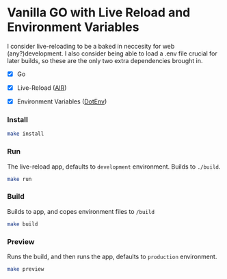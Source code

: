 # Vanilla GO with Live Reload and Environment Variables

I consider live-reloading to be a baked in neccesity for web (any?)development. I also consider being able to load a .env file crucial for later builds, so these are the only two extra dependencies brought in.

  - [x] Go
  - [x] Live-Reload ([AIR](https://github.com/air-verse/air))
  - [x] Environment Variables ([DotEnv](https://github.com/joho/godotenv))


### Install
```bash
make install
```

### Run
The live-reload app, defaults to `development` environment. Builds to `./build`.
```bash
make run
```

### Build
Builds to app, and copes environment files to `/build`
```bash
make build
```

### Preview
Runs the build, and then runs the app, defaults to `production` environment.
```bash
make preview
```